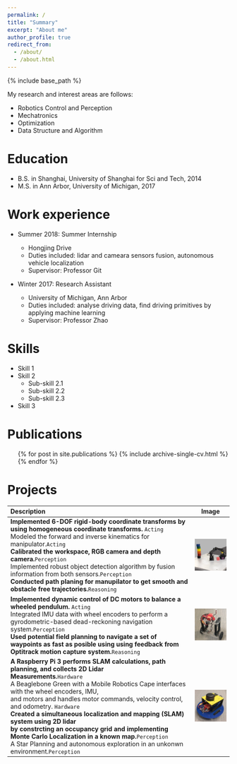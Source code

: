 ```yaml
---
permalink: /
title: "Summary"
excerpt: "About me"
author_profile: true
redirect_from: 
  - /about/
  - /about.html
---
```


{% include base_path %} 

My research and interest areas are follows:
* Robotics Control and Perception
* Mechatronics
* Optimization
* Data Structure and Algorithm

Education
======
* B.S. in Shanghai, University of Shanghai for Sci and Tech, 2014
* M.S. in Ann Arbor, University of Michigan, 2017

Work experience
======
* Summer 2018: Summer Internship
  * Hongjing Drive
  * Duties included: lidar and cameara sensors fusion, autonomous vehicle localization
  * Supervisor: Professor Git

* Winter 2017: Research Assistant
  * University of Michigan, Ann Arbor
  * Duties included: analyse driving data, find driving primitives by applying machine learning
  * Supervisor: Professor Zhao
  
Skills
======
* Skill 1
* Skill 2
  * Sub-skill 2.1
  * Sub-skill 2.2
  * Sub-skill 2.3
* Skill 3

Publications
======
  <ul>{% for post in site.publications %}
    {% include archive-single-cv.html %}
  {% endfor %}</ul>
 
Projects
======

| Description | Image |
| :--- | :---: |
|**Implemented 6-DOF rigid-body coordinate transforms by using homogeneous coordinate transforms.** `Acting` <br>Modeled the forward and inverse kinematics for manipulator.`Acting`<br> **Calibrated the workspace, RGB camera and depth camera.**`Perception`<br>Implemented robust object detection algorithm by fusion information from both sensors.`Perception`<br>**Conducted path planing for manupilator to get smooth and obstacle free trajectories.**`Reasoning`<br>| ![rexarm_150x150.png](/images/rexarm_150x150.png)  | 
|**Implemented dynamic control of DC motors to balance a wheeled pendulum.** `Acting` <br>Integrated IMU data with wheel encoders to perform a gyrodometric-based dead-reckoning navigation system.`Perception`<br> **Used potential field planning to navigate a set of waypoints as fast as posible using using feedback from Optitrack motion capture system.**`Reasoning`| ![balancebot.png](/images/balanceBot.png)  |
|**A Raspberry Pi 3 performs SLAM calculations, path planning, and collects 2D Lidar<br>  Measurements.**`Hardware`<br> A Beaglebone Green with a Mobile Robotics Cape interfaces with the wheel encoders, IMU, <br> and motors and handles motor commands, velocity control,  and odometry. `Hardware` <br> **Created a simultaneous localization and mapping (SLAM) system using 2D lidar <br>by constrcting an occupancy grid and implementing Monte Carlo Localization in a known map.**`Perception`<br> A Star Planning and autonomous exploration in an unkonwn environment.`Perception`<br>| ![mobilerobot.png](/images/mobilerobot.png)  | 

